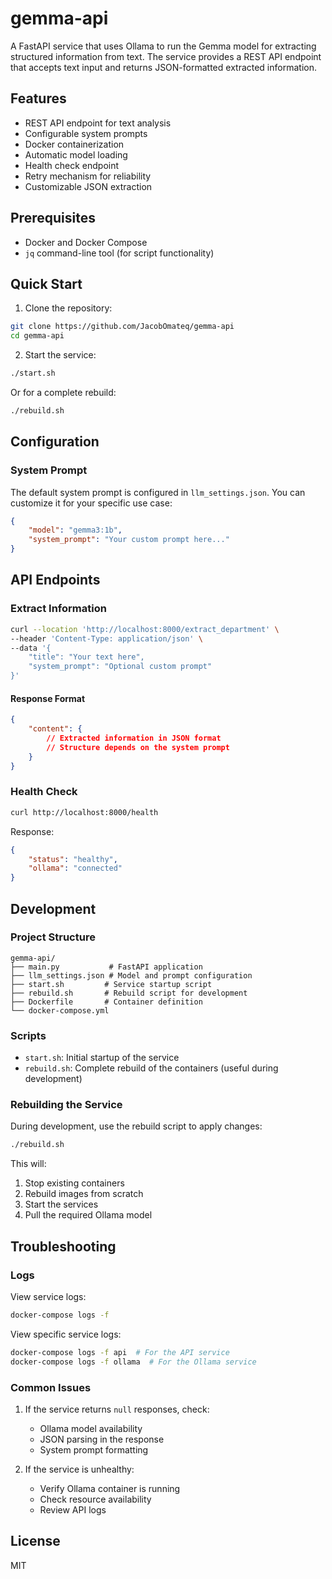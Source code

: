 # gemma-api

A FastAPI service that uses Ollama to run the Gemma model for extracting structured information from text. The service provides a REST API endpoint that accepts text input and returns JSON-formatted extracted information.

## Features

- REST API endpoint for text analysis
- Configurable system prompts
- Docker containerization
- Automatic model loading
- Health check endpoint
- Retry mechanism for reliability
- Customizable JSON extraction

## Prerequisites

- Docker and Docker Compose
- `jq` command-line tool (for script functionality)

## Quick Start

1. Clone the repository:
```bash
git clone https://github.com/JacobOmateq/gemma-api
cd gemma-api
```

2. Start the service:
```bash
./start.sh
```

Or for a complete rebuild:
```bash
./rebuild.sh
```

## Configuration

### System Prompt

The default system prompt is configured in `llm_settings.json`. You can customize it for your specific use case:

```json
{
    "model": "gemma3:1b",
    "system_prompt": "Your custom prompt here..."
}
```

## API Endpoints

### Extract Information

```bash
curl --location 'http://localhost:8000/extract_department' \
--header 'Content-Type: application/json' \
--data '{
    "title": "Your text here",
    "system_prompt": "Optional custom prompt"
}'
```

#### Response Format
```json
{
    "content": {
        // Extracted information in JSON format
        // Structure depends on the system prompt
    }
}
```

### Health Check

```bash
curl http://localhost:8000/health
```

Response:
```json
{
    "status": "healthy",
    "ollama": "connected"
}
```

## Development

### Project Structure

```
gemma-api/
├── main.py           # FastAPI application
├── llm_settings.json # Model and prompt configuration
├── start.sh         # Service startup script
├── rebuild.sh       # Rebuild script for development
├── Dockerfile       # Container definition
└── docker-compose.yml
```

### Scripts

- `start.sh`: Initial startup of the service
- `rebuild.sh`: Complete rebuild of the containers (useful during development)

### Rebuilding the Service

During development, use the rebuild script to apply changes:

```bash
./rebuild.sh
```

This will:
1. Stop existing containers
2. Rebuild images from scratch
3. Start the services
4. Pull the required Ollama model

## Troubleshooting

### Logs

View service logs:
```bash
docker-compose logs -f
```

View specific service logs:
```bash
docker-compose logs -f api  # For the API service
docker-compose logs -f ollama  # For the Ollama service
```

### Common Issues

1. If the service returns `null` responses, check:
   - Ollama model availability
   - JSON parsing in the response
   - System prompt formatting

2. If the service is unhealthy:
   - Verify Ollama container is running
   - Check resource availability
   - Review API logs

## License

MIT